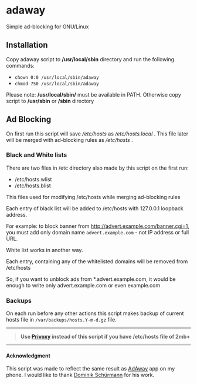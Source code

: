 adaway
======

Simple ad-blocking for GNU/Linux

## Installation

Copy adaway script to **/usr/local/sbin** directory and run the following commands:

* ` chown 0:0 /usr/local/sbin/adaway `
* ` chmod 750 /usr/local/sbin/adaway `

Please note: **/usr/local/sbin/** must be available in PATH. Otherwise copy script to **/usr/sbin** or **/sbin** directory 


## Ad Blocking

On first run this script will save _/etc/hosts_ as _/etc/hosts.local_ . This file later will be merged with ad-blocking rules as _/etc/hosts_ .

### Black and White lists

There are two files in /etc directory also made by this script on the first run:

* /etc/hosts.wlist
* /etc/hosts.blist
 
This files used for modifying /etc/hosts while merging ad-blocking rules

Each entry of black list will be added to /etc/hosts with 127.0.0.1 loopback address.

For example: to block banner from http://advert.example.com/banner.cgi=1, you must add only domain name `advert.example.com` - not IP address or full URL.


White list works in another way.

Each entry, containing any of the whitelisted domains will be removed from /etc/hosts

So, if you want to unblock ads from *.advert.example.com, it would be enough to write only advert.example.com or even example.com


### Backups

On each run before any other actions this script makes backup of current hosts file in `/var/backups/hosts.Y-m-d.gz` file.

-----

> **Use [Privoxy](http://www.privoxy.org/) instead of this script if you have /etc/hosts file of 2mb+**

----

#### Acknowledgment

This script was made to reflect the same result as [AdAway](http://www.adaway.org) app on my phone.
I would like to thank [Dominik Schürmann](https://github.com/dschuermann/) for his work.

